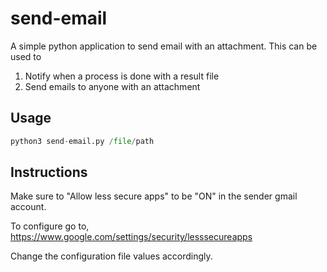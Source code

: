 # send-email
A simple python application to send email with an attachment. This can be used to
1. Notify when a process is done with a result file
2. Send emails to anyone with an attachment

## Usage
```python
python3 send-email.py /file/path
```

## Instructions
Make sure to "Allow less secure apps" to be "ON" in the sender gmail account. 

To configure go to, https://www.google.com/settings/security/lesssecureapps 

Change the configuration file values accordingly.

